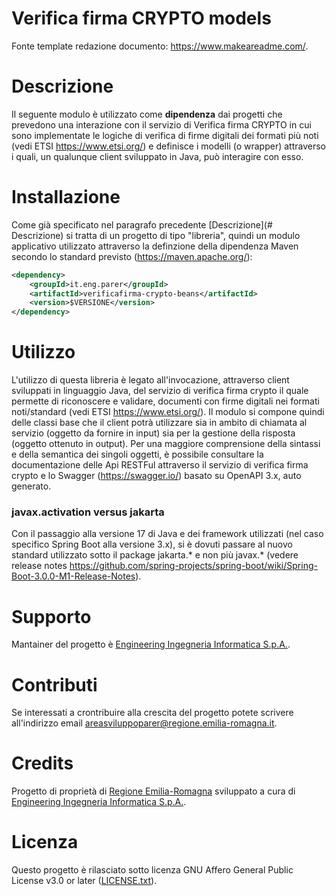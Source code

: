 # Verifica firma CRYPTO models

Fonte template redazione documento:  https://www.makeareadme.com/.


# Descrizione

Il seguente modulo è utilizzato come **dipendenza** dai progetti che prevedono una interazione con il servizio di Verifica firma CRYPTO in cui sono implementate le logiche di verifica di firme digitali dei formati più noti (vedi ETSI https://www.etsi.org/) e definisce i modelli (o wrapper) attraverso i quali, un qualunque client sviluppato in Java, può interagire con esso.

# Installazione

Come già specificato nel paragrafo precedente [Descrizione](# Descrizione) si tratta di un progetto di tipo "libreria", quindi un modulo applicativo utilizzato attraverso la definzione della dipendenza Maven secondo lo standard previsto (https://maven.apache.org/): 

```xml
<dependency>
    <groupId>it.eng.parer</groupId>
    <artifactId>verificafirma-crypto-beans</artifactId>
    <version>$VERSIONE</version>
</dependency>
```

# Utilizzo

L'utilizzo di questa libreria è legato all'invocazione, attraverso client sviluppati in linguaggio Java, del servizio di verifica firma crypto il quale permette di riconoscere e validare, documenti con firme digitali nei formati noti/standard (vedi ETSI https://www.etsi.org/). Il modulo si compone quindi delle classi base che il client potrà utilizzare sia in ambito di chiamata al servizio (oggetto da fornire in input) sia per la gestione della risposta (oggetto ottenuto in output). Per una maggiore comprensione della sintassi e della semantica dei singoli oggetti, è possibile consultare la documentazione delle Api RESTFul attraverso il servizio di verifica firma crypto e lo Swagger (https://swagger.io/) basato su OpenAPI 3.x, auto generato.

### javax.activation versus jakarta

Con il passaggio alla versione 17 di Java e dei framework utilizzati (nel caso specifico Spring Boot alla versione 3.x), si è dovuti passare al nuovo standard utilizzato sotto il package jakarta.* e non più javax.* (vedere release notes https://github.com/spring-projects/spring-boot/wiki/Spring-Boot-3.0.0-M1-Release-Notes).

# Supporto

Mantainer del progetto è [Engineering Ingegneria Informatica S.p.A.](https://www.eng.it/).

# Contributi

Se interessati a crontribuire alla crescita del progetto potete scrivere all'indirizzo email <a href="mailto:areasviluppoparer@regione.emilia-romagna.it">areasviluppoparer@regione.emilia-romagna.it</a>.

# Credits

Progetto di proprietà di [Regione Emilia-Romagna](https://www.regione.emilia-romagna.it/) sviluppato a cura di [Engineering Ingegneria Informatica S.p.A.](https://www.eng.it/).

# Licenza

Questo progetto è rilasciato sotto licenza GNU Affero General Public License v3.0 or later ([LICENSE.txt](LICENSE.txt)).
